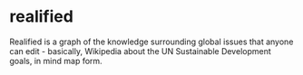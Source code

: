 # realified

Realified is a graph of the knowledge surrounding global issues that anyone can edit - basically, Wikipedia about the UN Sustainable Development goals, in mind map form.
